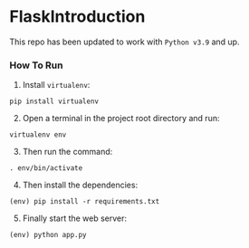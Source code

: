 # FlaskIntroduction

This repo has been updated to work with `Python v3.9` and up.

### How To Run

1. Install `virtualenv`:

```
pip install virtualenv
```

2. Open a terminal in the project root directory and run:

```
virtualenv env
```

3. Then run the command:

```
. env/bin/activate
```

4. Then install the dependencies:

```
(env) pip install -r requirements.txt
```

5. Finally start the web server:

```
(env) python app.py
```
